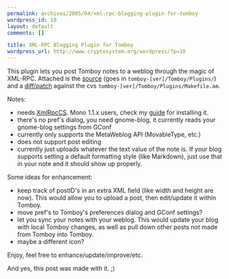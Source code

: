 ```yaml
--- 
permalink: archives/2005/04/xml-rpc-blogging-plugin-for-tomboy
wordpress_id: 10
layout: default
comments: []

title: XML-RPC Blogging Plugin for Tomboy
wordpress_url: http://www.cryptosystem.org/wordpress/?p=10
---
```

This plugin lets you post Tomboy notes to a weblog through the magic of XML-RPC. Attached is the [source](http://www.cryptosystem.org/projects/xmlrpc/Blog.cs) (goes in `tomboy-[ver]/Tomboy/Plugins/`) and a [diff/patch](http://www.cryptosystem.org/projects/xmlrpc/blog.diff) against the cvs `tomboy-[ver]/Tomboy/Plugins/Makefile.am`.

Notes:

-    needs [XmlRpcCS](http://xmlrpccs.sourceforge.net/). Mono 1.1.x users, check my [guide](http://www.cryptosystem.org/archives/2005/04/xmlrpccs_with_m.html) for installing it.
-    there's no pref's dialog, you need gnome-blog, it currently reads your gnome-blog settings from GConf
-    currently only supports the MetaWeblog API (MovableType, etc.)
-    does not support post editing
-    currently just uploads whatever the text value of the note is. If your blog supports setting a default formatting style (like Markdown), just use that in your note and it should show up properly.

Some ideas for enhancement:

-    keep track of postID's in an extra XML field (like width and height are now). This would allow you to upload a post, then edit/update it within Tomboy.
-    move pref's to Tomboy's preferences dialog and GConf settings?
-    let you sync your notes with your weblog. This would update your blog with local Tomboy changes, as well as pull down other posts not made from Tomboy into Tomboy.
-    maybe a different icon?

Enjoy, feel free to enhance/update/improve/etc.

And yes, this post was made with it. ;)
